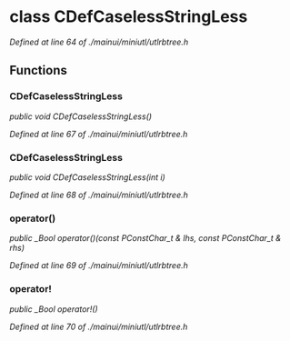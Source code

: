 # class CDefCaselessStringLess

*Defined at line 64 of ./mainui/miniutl/utlrbtree.h*

## Functions

### CDefCaselessStringLess

*public void CDefCaselessStringLess()*

*Defined at line 67 of ./mainui/miniutl/utlrbtree.h*

### CDefCaselessStringLess

*public void CDefCaselessStringLess(int i)*

*Defined at line 68 of ./mainui/miniutl/utlrbtree.h*

### operator()

*public _Bool operator()(const PConstChar_t & lhs, const PConstChar_t & rhs)*

*Defined at line 69 of ./mainui/miniutl/utlrbtree.h*

### operator!

*public _Bool operator!()*

*Defined at line 70 of ./mainui/miniutl/utlrbtree.h*



